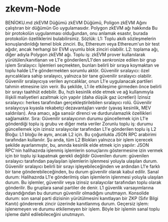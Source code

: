 # zkevm-Node

BENİOKU.md zkEVM Düğümü zkEVM Düğümü, Poligon zkEVM Ağını çalıştıran bir düğümün Go uygulamasıdır. Polygon zkEVM ağı hakkında Bu bir protokolün uygulanması olduğundan, onu anlamak esastır, burada protokolün özelliklerini bulabilirsiniz. Sözlük: L1: Toplu akıllı sözleşmelerin konuşlandırıldığı temel blok zinciri. Bu, Ethereum veya Ethereum'un bir test ağıdır, ancak herhangi bir EVM uyumlu blok zinciri olabilir. L2: toplama ağı, diğer adıyla Polygon zkEVM ağı. Toplu iş: zkEVM prover kullanılarak yürütülen/kanıtlanan ve L1'e gönderilen/L1'den senkronize edilen bir grup işlem Sıralayıcı: İşlemleri seçmekten, bunları belirli bir sıraya koymaktan ve toplu halde L1'e göndermekten sorumlu aktör. Güvenilir sıralayıcı: özel ayrıcalıklara sahip sıralayıcı, yalnızca bir tane güvenilir sıralayıcı olabilir. Güvenilir sıralayıcıya verilen ayrıcalıklar, onun L1'e uygulanacak partileri tahmin etmesine izin verir. Bu şekilde, L1 ile etkileşime girmeden önce belirli bir sırayı taahhüt edebilir. Bu, hızlı kesinlik elde etmek ve ağ kullanımıyla ilişkili maliyetleri azaltmak için yapılır (daha düşük gaz ücretleri) İzinsiz sıralayıcı: herkes tarafından gerçekleştirilebilen sıralayıcı rolü. Güvenilir sıralayıcıya kıyasla rekabetçi dezavantajları vardır (yavaş kesinlik, MEV saldırıları). Ana amacı, ağa sansür direnci ve durdurulamazlık özellikleri sağlamaktır. Sıra: Güvenilir sıralayıcının durumu güncellemek için L1'e gönderdiği toplu iş grubu ve diğer meta veriler Zorunlu toplu iş: durumu güncellemek için izinsiz sıralayıcılar tarafından L1'e gönderilen toplu iş L2 Bloğu: L1 bloğu ile aynı, ancak L2 için. Bu çoğunlukla JSON RPC arabirimi tarafından kullanılır. Şu anda, tüm L2 Blokları yalnızca bir işlem içerecek şekilde ayarlanmıştır, bu, anında kesinlik elde etmek için yapılır: JSON RPC'nin halihazırda işlenmiş işlemlerin sonuçlarını göstermesine izin vermek için bir toplu işi kapatmak gerekli değildir Güvenilen durum: güvenilen sıralayıcı tarafından paylaşılan işlemlerin işlenmesi yoluyla ulaşılan durum. Güvenilir sıralayıcı belirli bir sırayı işleyebileceğinden ve ardından L1'e farklı bir tane gönderebileceğinden, bu durum güvenilir olarak kabul edilir. Sanal durum: Halihazırda L1'e gönderilmiş olan işlemlerin işlenmesi yoluyla ulaşılan durum. Bu işlemler, güvenilir veya izinsiz sıralayıcılar tarafından toplu olarak gönderilir. Bu gruplara sanal partiler de denir. L1 güvenlik varsayımlarına dayandığından bu durumun güvenilir olmadığını unutmayın. Konsolide durum: son sanal parti dizisinin yürütülmesini kanıtlayan bir ZKP (Sıfır Bilgi Kanıtı) göndererek zincir üzerinde kanıtlanmış durum. Geçersiz işlem: işlenemeyen ve durumu etkilemeyen bir işlem. Böyle bir işlemin sanal toplu işleme dahil edilebileceğini unutmayın.
